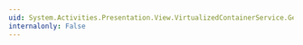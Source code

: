 ```yaml
---
uid: System.Activities.Presentation.View.VirtualizedContainerService.GetHintSize(System.Object)
internalonly: False
---
```

